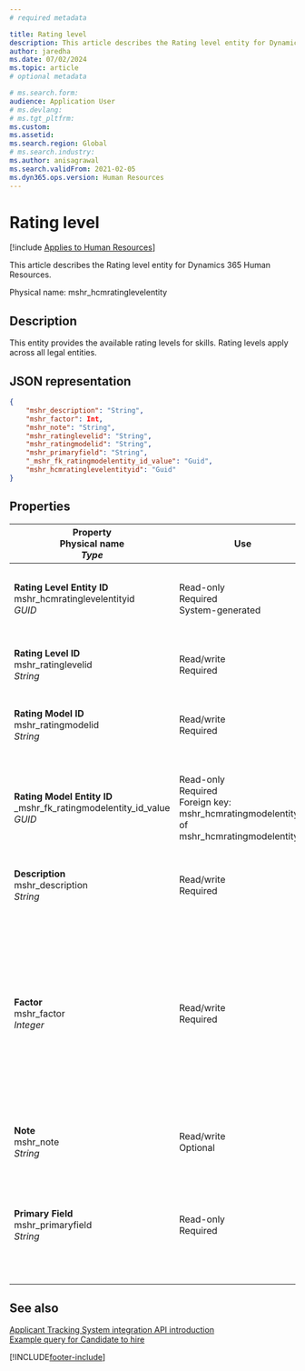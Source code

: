 ```yaml
---
# required metadata

title: Rating level
description: This article describes the Rating level entity for Dynamics 365 Human Resources.
author: jaredha
ms.date: 07/02/2024
ms.topic: article
# optional metadata

# ms.search.form: 
audience: Application User
# ms.devlang: 
# ms.tgt_pltfrm: 
ms.custom: 
ms.assetid: 
ms.search.region: Global
# ms.search.industry: 
ms.author: anisagrawal
ms.search.validFrom: 2021-02-05
ms.dyn365.ops.version: Human Resources
---
```


# Rating level



[!include [Applies to Human Resources](../includes/applies-to-hr.md)]

This article describes the Rating level entity for Dynamics 365 Human Resources.

Physical name: mshr_hcmratinglevelentity

## Description

This entity provides the available rating levels for skills. Rating levels apply across all legal entities.

## JSON representation

```json
{
    "mshr_description": "String",
    "mshr_factor": Int,
    "mshr_note": "String",
    "mshr_ratinglevelid": "String",
    "mshr_ratingmodelid": "String",
    "mshr_primaryfield": "String",
    "_mshr_fk_ratingmodelentity_id_value": "Guid",
    "mshr_hcmratinglevelentityid": "Guid"
}
```

## Properties

| Property<br>**Physical name**<br>***Type*** | Use | Description |
| --- | --- | --- |
| **Rating Level Entity ID**<br>mshr_hcmratinglevelentityid<br>*GUID* | Read-only<br>Required<br>System-generated | The system-generated unique identifier for the level. |
| **Rating Level ID**<br>mshr_ratinglevelid<br>*String* | Read/write<br>Required | User-readable unique identifier for the level. |
| **Rating Model ID**<br>mshr_ratingmodelid<br>*String* | Read/write<br>Required | The rating model to which the rating level belongs. |
| **Rating Model Entity ID**<br>_mshr_fk_ratingmodelentity_id_value<br>*GUID* | Read-only<br>Required<br>Foreign key: mshr_hcmratingmodelentityid of mshr_hcmratingmodelentity | The system-generated identifier for the rating model to which the rating level belongs. |
| **Description**<br>mshr_description<br>*String* | Read/write<br>Required | The description of the rating level. |
| **Factor**<br>mshr_factor<br>*Integer* | Read/write<br>Required | The factor for the rating level. When you compare items with a different number of rating levels, the factor is used to normalize the scores. The value must be an integer between 0 and 9. |
| **Note**<br>mshr_note<br>*String* | Read/write<br>Optional | Any notes associated with the rating level. |
| **Primary Field**<br>mshr_primaryfield<br>*String* | Read-only<br>Required | Field to be used as an identifier of the entity record. Combination of rating level ID and rating model ID. |

## See also

[Applicant Tracking System integration API introduction](hr-admin-integration-ats-api-introduction.md)<br>
[Example query for Candidate to hire](hr-admin-integration-ats-api-candidate-to-hire-example-query.md)



[!INCLUDE[footer-include](../includes/footer-banner.md)]
